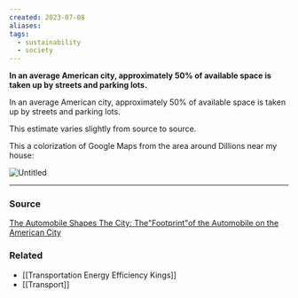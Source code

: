 ```yaml
---
created: 2023-07-08
aliases: 
tags:
  - sustainability
  - society
---
```

**In an average American city, approximately 50% of available space is taken up by streets and parking lots.**

In an average American city, approximately 50% of available space is taken up by streets and parking lots.

This estimate varies slightly from source to source.

This a colorization of Google Maps from the area around Dillions near my house:

![Untitled](Untitled%2016.png)

---

### Source

[The Automobile Shapes The City: The"Footprint"of the Automobile on the American City](http://autolife.umd.umich.edu/Environment/E_Casestudy/E_casestudy2.htm)

### Related
- [[Transportation Energy Efficiency Kings]]
- [[Transport]]